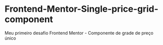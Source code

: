 # Frontend-Mentor-Single-price-grid-component
Meu primeiro desafio Frontend Mentor - Componente de grade de preço único
